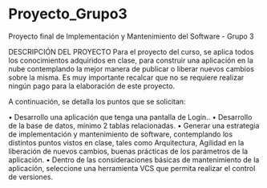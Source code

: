 # Proyecto_Grupo3
Proyecto final de Implementación y Mantenimiento del Software - Grupo 3

DESCRIPCIÓN DEL PROYECTO
Para el proyecto del curso, se aplica todos los conocimientos adquiridos en clase, para
construir una aplicación en la nube contemplando la mejor manera de publicar o liberar nuevos
cambios sobre la misma. Es muy importante recalcar que no se requiere realizar ningún pago para la
elaboración de este proyecto.


A continuación, se detalla los puntos que se solicitan:

• Desarrollo una aplicación que tenga una pantalla de Login..
• Desarrollo de la base de datos, mínimo 2 tablas relacionadas.
• Generar una estrategia de implementación y mantenimiento de software, contemplando
los distintos puntos vistos en clase, tales como Arquitectura, Agilidad en la liberación
de nuevos cambios, buenas prácticas de los parámetros de la aplicación.
• Dentro de las consideraciones básicas de mantenimiento de la aplicación, seleccione
una herramienta VCS que permita realizar el control de versiones.
